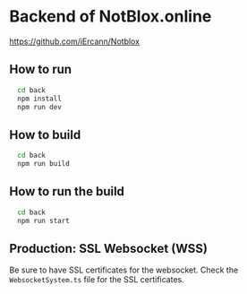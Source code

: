 # Backend of NotBlox.online

https://github.com/iErcann/Notblox

## How to run

```bash
  cd back
  npm install
  npm run dev
```

## How to build

```bash
  cd back
  npm run build
```

## How to run the build

```bash
  cd back
  npm run start
```

## Production: SSL Websocket (WSS)

Be sure to have SSL certificates for the websocket.
Check the `WebsocketSystem.ts` file for the SSL certificates.
